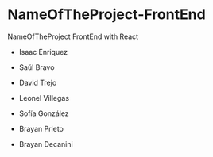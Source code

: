 # NameOfTheProject-FrontEnd
NameOfTheProject FrontEnd with React

* Isaac Enriquez

* Saúl Bravo

* David Trejo

* Leonel Villegas


* Sofía González


* Brayan Prieto 









* Brayan Decanini
